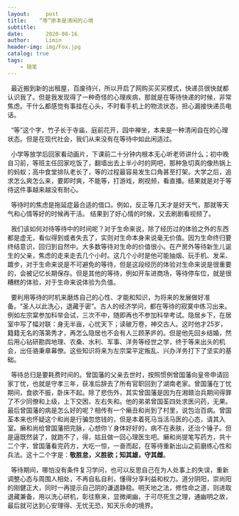 ```yaml
---
layout:     post                  
title:    “等”原本是清闲的心境
subtitle: 
date:       2020-08-16
author:     Limin                    
header-img: img/Fox.jpg    
catalog: true                     
tags:                             
    - 随笔
---
```


&nbsp;  最近搬到新的出租屋，百废待兴，所以开启了网购买买买模式，快递员很快就都认识我了。但是我发现得了一种奇怪的心理疾病，那就是在等待快递的时候，非常焦虑。干什么都感觉有事挂在心头，不时看手机上的物流状态，担心漏接快递员电话。

&nbsp;  “等”这个字，竹子长于寺庙，庭前花开，园中禅坐，本来是一种清闲自在的心理状态。但是在现代社会，我们从来没有在等待中如此闲适过。

&nbsp;  小学等放学后回家看动画片，下课前二十分钟内根本无心听老师讲什么；初中晚自习前，等班主任回家吃饭了，翻墙出去上半小时的网吧，那种急切真的像热锅上的蚂蚁；高中食堂排队老长了，等的过程最容易发生口角甚至打架。大学之后，追求怎么爽怎么来，要即时爽，不能等，打游戏，刷视频，看直播。结果就是对于等待这件事越来越没有耐心。

&nbsp; 等待时的焦虑是拖延症最合适的借口。例如，反正等几天才是好天气，那就等天气和心情等好的时候再干活。 结果到了好心情的时候，又去刷剧看视频了。

&nbsp;  我们该如何对待等待中的时间呢？对于生命来说，除了经历过的体验之外的东西都是虚无，看似得到或者失去了，实则对生命本身来说毫无价值。因为生命终归要终结意识，回归到自然中。大多数等待对生命的价值很小。在产房外等待新生儿诞生的父亲，焦虑的走来走去几个小时。这几个小时是他可能抽烟、玩手机、发呆、踱步，对于生命来说是不可避免的等待，但是这段经历的体验对生命来说是很重要的，会被记忆长期保存。但是其他的等待，例如开车进商场，等待停车位，就是很糟糕的体验，对于生命来说体验为负值。

&nbsp; 要利用等待的时机来磨炼自己的心性、才能和知识，为将来的发展做好准备。“圣人以此洗心，退藏于密”。古人的经济学问，都在等待的寂寞中练习出来。例如左宗棠参加科举会试，三次不中，随即再也不参加科举考试。隐居乡下，在居室中写了幅对联：身无半亩，心忧天下；读破万卷，神交古人。这时他才25岁，籍籍无名的落第秀才，再怎么隐居也不会有人三顾茅庐的。但是他先回乡结婚，然后用心钻研勘舆地理、农桑、水利、军事、洋务等经世之学，终于等来出头的机会，出任骆秉章幕僚。这些知识将来为左宗棠平定叛乱、兴办洋务打下了坚实的基础。

&nbsp;  等待总归是要耗费时间的。曾国藩的父亲去世时，按照惯例曾国藩向皇帝申请回家丁忧，也就是守孝三年，获准后辞去了所有官职回到了湖南老家。曾国藩在丁忧期间，食欲不振，卧床不起。除了悲伤外，其实曾国藩是因为在湘赣治兵期间得罪了不少同僚和上级，上下交困，左右失和。他的弟弟曾国荃四处求医问药，无果。最后曾国藩的病是怎么好的呢？相传有一个癞丑和尚到了村里，说包治百病。曾国荃本来也怀疑这个和尚是行骗忽悠钱的，但是本着死马当活马医的心态，请其入室。癞和尚给曾国藩把完脉，心想你丫身体好好的，病不在表肤，还治个锤子。但是逼既然装了，就跑不了，得，姑且做一回心理医生吧。癞和尚提笔写药方，共十二个字，曾国藩看完药方，大吃一惊，一奋而起，在等待重新出山之前磨练心性和兵法。这十二个字是：**敬胜怠，义胜欲；知其雄，守其雌**。

&nbsp;  等待期间，哪怕没有条件复习学问，也可以反思自己在为人处事上的失误，重新调整心态与周围人相处，不再自私自利，懂得分享利益和权力。道分阴阳，崇尚阳的刚健正大，同时一再提示自己阴的谦退静稳。明天地之法，修性命之道，则进取退藏兼备，用以洗心研机，彰往察来，显微阐幽，于可尽死生之理，通幽明之故，最后就可达到心安理得、无忧无恐，知天乐命的境界。
